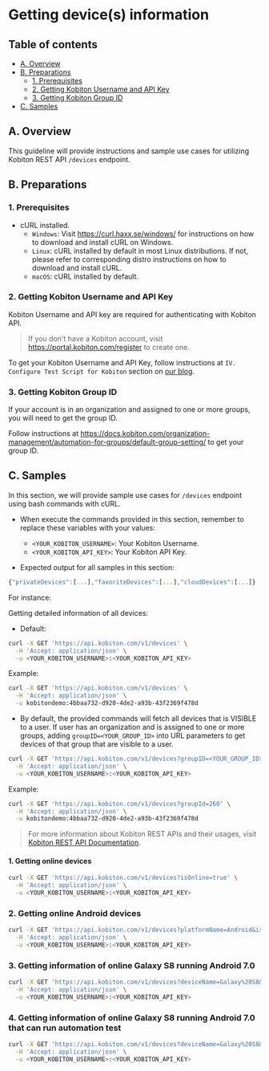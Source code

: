 # Getting device(s) information

## Table of contents
- [A. Overview](#a-overview)
- [B. Preparations](#b-preparations)
  - [1. Prerequisites](#1-prerequisites)
  - [2. Getting Kobiton Username and API Key](#2-getting-kobiton-username-and-api-key)
  - [3. Getting Kobiton Group ID](#3-getting-kobiton-group-id)
- [C. Samples](#c-samples)

## A. Overview
This guideline will provide instructions and sample use cases for utilizing Kobiton REST API `/devices` endpoint.

## B. Preparations
### 1. Prerequisites
- cURL installed.
  - `Windows`: Visit https://curl.haxx.se/windows/ for instructions on how to download and install cURL on Windows.
  - `Linux`: cURL installed by default in most Linux distributions. If not, please refer to corresponding distro instructions on how to download and install cURL.
  - `macOS`: cURL installed by default.

### 2. Getting Kobiton Username and API Key
Kobiton Username and API key are required for authenticating with Kobiton API.

> If you don't have a Kobiton account, visit https://portal.kobiton.com/register to create one.

To get your Kobiton Username and API Key, follow instructions at `IV. Configure Test Script for Kobiton` section on [our blog](https://kobiton.com/blog/tutorial/parallel-testing-selenium-webdriver/).

### 3. Getting Kobiton Group ID
If your account is in an organization and assigned to one or more groups, you will need to get the group ID.

Follow instructions at https://docs.kobiton.com/organization-management/automation-for-groups/default-group-setting/ to get your group ID.

## C. Samples

In this section, we will provide sample use cases for `/devices` endpoint using bash commands with cURL.

- When execute the commands provided in this section, remember to replace these variables with your values:
  - `<YOUR_KOBITON_USERNAME>`: Your Kobiton Username.
  - `<YOUR_KOBITON_API_KEY>`: Your Kobiton API Key.

- Expected output for all samples in this section:
```javascript
{"privateDevices":[...],"favoriteDevices":[...],"cloudDevices":[...]}
```

For instance: 

Getting detailed information of all devices:

- Default:
```bash
curl -X GET 'https://api.kobiton.com/v1/devices' \
  -H 'Accept: application/json' \
  -u <YOUR_KOBITON_USERNAME>:<YOUR_KOBITON_API_KEY>
```

Example:
```bash
curl -X GET 'https://api.kobiton.com/v1/devices' \
  -H 'Accept: application/json' \
  -u kobitondemo:4bbaa732-d920-4de2-a93b-43f2369f478d
```

- By default, the provided commands will fetch all devices that is VISIBLE to a user. If user has an organization and is assigned to one or more groups, adding `groupID=<YOUR_GROUP_ID>` into URL parameters to get devices of that group that are visible to a user.
```bash
curl -X GET 'https://api.kobiton.com/v1/devices?groupID=<YOUR_GROUP_ID>' \
  -H 'Accept: application/json' \
  -u <YOUR_KOBITON_USERNAME>:<YOUR_KOBITON_API_KEY>
```

Example:
```bash
curl -X GET 'https://api.kobiton.com/v1/devices?groupId=260' \
  -H 'Accept: application/json' \
  -u kobitondemo:4bbaa732-d920-4de2-a93b-43f2369f478d
```

> For more information about Kobiton REST APIs and their usages, visit [Kobiton REST API Documentation](https://api.kobiton.com/docs/).

#### 1. Getting online devices
```bash
curl -X GET 'https://api.kobiton.com/v1/devices?isOnline=true' \
  -H 'Accept: application/json' \
  -u <YOUR_KOBITON_USERNAME>:<YOUR_KOBITON_API_KEY>
```

### 2. Getting online Android devices
```bash
curl -X GET 'https://api.kobiton.com/v1/devices?platformName=Android&isOnline=true' \
  -H 'Accept: application/json' \
  -u <YOUR_KOBITON_USERNAME>:<YOUR_KOBITON_API_KEY>
```

### 3. Getting information of online Galaxy S8 running Android 7.0
```bash
curl -X GET 'https://api.kobiton.com/v1/devices?deviceName=Galaxy%20S8&platformName=Android&isOnline=true' \
  -H 'Accept: application/json' \
  -u <YOUR_KOBITON_USERNAME>:<YOUR_KOBITON_API_KEY>
```


### 4. Getting information of online Galaxy S8 running Android 7.0 that can run automation test
```bash
curl -X GET 'https://api.kobiton.com/v1/devices?deviceName=Galaxy%20S8&platformName=Android&isOnline=true&appiumDisabled=false' \
  -H 'Accept: application/json' \
  -u <YOUR_KOBITON_USERNAME>:<YOUR_KOBITON_API_KEY>
```
